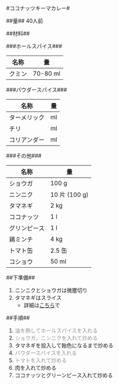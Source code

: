 #ココナッツキーマカレー#

##量##
40人前

##材料##

###ホールスパイス###

名称		|量
------------|------
クミン		|70-80 ml


###パウダースパイス###

名称		|量
------------|------
ターメリック| ml
チリ		| ml
コリアンダー| ml

###その他###

名称		|量
------------|------
ショウガ	|100 g
ニンニク	|10 片 (100 g)
タマネギ	|2 kg
ココナッツ	|1 l
グリンピース|1 l
鶏ミンチ	|4 kg
トマト缶	|2.5 缶
コショウ	|50 ml

##下準備##
1. ニンニクとショウガは微塵切り
2. タマネギはスライス
    * 詳細は[こちら](https://github.com/qqm377p9k2/OpenRecipe/blob/master/Onion_Slice.md)で

##手順##
1. <span style="color:#959595">油を熱してホールスパイスを入れる</span>
2. <span style="color:#959595">ショウガ，ニンニクを入れて炒める</span>
3. タマネギを投入して飴色になるまで炒める
4. <span style="color:#959595">パウダースパイスを入れる
5. <span style="color:#959595">トマトを入れて炒める
6. 肉を入れて炒める
7. ココナッツとグリーンピース入れて炒める

